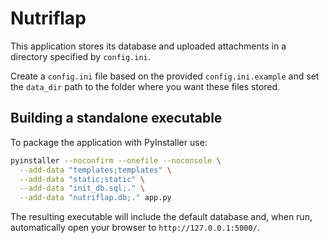 # Nutriflap

This application stores its database and uploaded attachments in a directory
specified by `config.ini`.

Create a `config.ini` file based on the provided `config.ini.example` and set the
`data_dir` path to the folder where you want these files stored.

## Building a standalone executable

To package the application with PyInstaller use:

```bash
pyinstaller --noconfirm --onefile --noconsole \
  --add-data "templates;templates" \
  --add-data "static;static" \
  --add-data "init_db.sql;." \
  --add-data "nutriflap.db;." app.py
```

The resulting executable will include the default database and, when run,
automatically open your browser to `http://127.0.0.1:5000/`.
